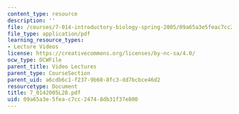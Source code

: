 ```yaml
---
content_type: resource
description: ''
file: /courses/7-014-introductory-biology-spring-2005/09a65a3e5feac7cc24748db31f37e800_7_0142005L28.pdf
file_type: application/pdf
learning_resource_types:
- Lecture Videos
license: https://creativecommons.org/licenses/by-nc-sa/4.0/
ocw_type: OCWFile
parent_title: Video Lectures
parent_type: CourseSection
parent_uid: a6cdb6c1-f237-9b60-8fc3-dd7bcbce46d2
resourcetype: Document
title: 7_0142005L28.pdf
uid: 09a65a3e-5fea-c7cc-2474-8db31f37e800
---
```

